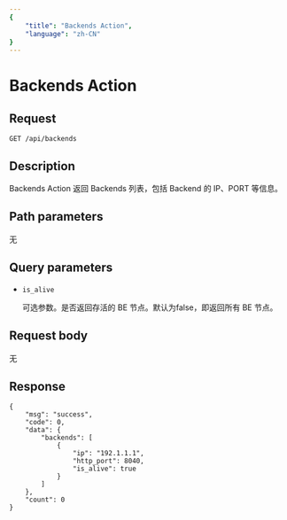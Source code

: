 ```yaml
---
{
    "title": "Backends Action",
    "language": "zh-CN"
}
---
```


# Backends Action

## Request

```
GET /api/backends
```

## Description

Backends Action 返回 Backends 列表，包括 Backend 的 IP、PORT 等信息。
    
## Path parameters

无

## Query parameters

* `is_alive`

    可选参数。是否返回存活的 BE 节点。默认为false，即返回所有 BE 节点。

## Request body

无

## Response
    
```
{
    "msg": "success", 
    "code": 0, 
    "data": {
        "backends": [
            {
                "ip": "192.1.1.1",
                "http_port": 8040, 
                "is_alive": true
            }
        ]
    }, 
    "count": 0
}
```
